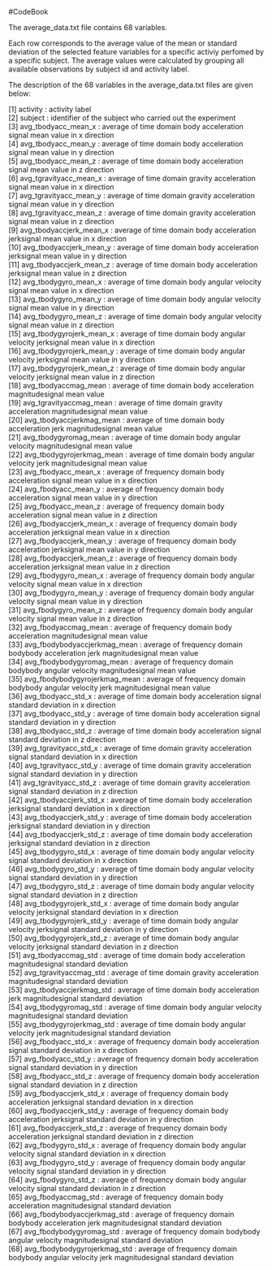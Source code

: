 #CodeBook

The average_data.txt file contains 68 variables. 

Each row corresponds to the average value of the mean or standard deviation of the selected feature variables for a specific activiy perfomed by a specific subject. The average values were calculated by grouping all available observations by subject id and activity label.

The description of the 68 variables in the average_data.txt files are given below:

[1] activity :  activity label                                                                                                     
 [2] subject :  identifier of the subject who carried out the experiment                                                            
 [3] avg_tbodyacc_mean_x : average of time domain body acceleration signal mean value in x direction                                
 [4] avg_tbodyacc_mean_y : average of time domain body acceleration signal mean value in y direction                                
 [5] avg_tbodyacc_mean_z : average of time domain body acceleration signal mean value in z direction                                
 [6] avg_tgravityacc_mean_x : average of time domain gravity acceleration signal mean value in x direction                          
 [7] avg_tgravityacc_mean_y : average of time domain gravity acceleration signal mean value in y direction                          
 [8] avg_tgravityacc_mean_z : average of time domain gravity acceleration signal mean value in z direction                          
 [9] avg_tbodyaccjerk_mean_x : average of time domain body acceleration jerksignal mean value in x direction                        
[10] avg_tbodyaccjerk_mean_y : average of time domain body acceleration jerksignal mean value in y direction                        
[11] avg_tbodyaccjerk_mean_z : average of time domain body acceleration jerksignal mean value in z direction                        
[12] avg_tbodygyro_mean_x : average of time domain body angular velocity signal mean value in x direction                           
[13] avg_tbodygyro_mean_y : average of time domain body angular velocity signal mean value in y direction                           
[14] avg_tbodygyro_mean_z : average of time domain body angular velocity signal mean value in z direction                           
[15] avg_tbodygyrojerk_mean_x : average of time domain body angular velocity jerksignal mean value in x direction                   
[16] avg_tbodygyrojerk_mean_y : average of time domain body angular velocity jerksignal mean value in y direction                   
[17] avg_tbodygyrojerk_mean_z : average of time domain body angular velocity jerksignal mean value in z direction                   
[18] avg_tbodyaccmag_mean : average of time domain body acceleration  magnitudesignal mean value                                    
[19] avg_tgravityaccmag_mean : average of time domain gravity acceleration  magnitudesignal mean value                              
[20] avg_tbodyaccjerkmag_mean : average of time domain body acceleration jerk magnitudesignal mean value                            
[21] avg_tbodygyromag_mean : average of time domain body angular velocity  magnitudesignal mean value                               
[22] avg_tbodygyrojerkmag_mean : average of time domain body angular velocity jerk magnitudesignal mean value                       
[23] avg_fbodyacc_mean_x : average of frequency domain body acceleration signal mean value in x direction                           
[24] avg_fbodyacc_mean_y : average of frequency domain body acceleration signal mean value in y direction                           
[25] avg_fbodyacc_mean_z : average of frequency domain body acceleration signal mean value in z direction                           
[26] avg_fbodyaccjerk_mean_x : average of frequency domain body acceleration jerksignal mean value in x direction                   
[27] avg_fbodyaccjerk_mean_y : average of frequency domain body acceleration jerksignal mean value in y direction                   
[28] avg_fbodyaccjerk_mean_z : average of frequency domain body acceleration jerksignal mean value in z direction                   
[29] avg_fbodygyro_mean_x : average of frequency domain body angular velocity signal mean value in x direction                      
[30] avg_fbodygyro_mean_y : average of frequency domain body angular velocity signal mean value in y direction                      
[31] avg_fbodygyro_mean_z : average of frequency domain body angular velocity signal mean value in z direction                      
[32] avg_fbodyaccmag_mean : average of frequency domain body acceleration  magnitudesignal mean value                               
[33] avg_fbodybodyaccjerkmag_mean : average of frequency domain bodybody acceleration jerk magnitudesignal mean value               
[34] avg_fbodybodygyromag_mean : average of frequency domain bodybody angular velocity  magnitudesignal mean value                  
[35] avg_fbodybodygyrojerkmag_mean : average of frequency domain bodybody angular velocity jerk magnitudesignal mean value          
[36] avg_tbodyacc_std_x : average of time domain body acceleration signal standard deviation in x direction                         
[37] avg_tbodyacc_std_y : average of time domain body acceleration signal standard deviation in y direction                         
[38] avg_tbodyacc_std_z : average of time domain body acceleration signal standard deviation in z direction                         
[39] avg_tgravityacc_std_x : average of time domain gravity acceleration signal standard deviation in x direction                   
[40] avg_tgravityacc_std_y : average of time domain gravity acceleration signal standard deviation in y direction                   
[41] avg_tgravityacc_std_z : average of time domain gravity acceleration signal standard deviation in z direction                   
[42] avg_tbodyaccjerk_std_x : average of time domain body acceleration jerksignal standard deviation in x direction                 
[43] avg_tbodyaccjerk_std_y : average of time domain body acceleration jerksignal standard deviation in y direction                 
[44] avg_tbodyaccjerk_std_z : average of time domain body acceleration jerksignal standard deviation in z direction                 
[45] avg_tbodygyro_std_x : average of time domain body angular velocity signal standard deviation in x direction                    
[46] avg_tbodygyro_std_y : average of time domain body angular velocity signal standard deviation in y direction                    
[47] avg_tbodygyro_std_z : average of time domain body angular velocity signal standard deviation in z direction                    
[48] avg_tbodygyrojerk_std_x : average of time domain body angular velocity jerksignal standard deviation in x direction            
[49] avg_tbodygyrojerk_std_y : average of time domain body angular velocity jerksignal standard deviation in y direction            
[50] avg_tbodygyrojerk_std_z : average of time domain body angular velocity jerksignal standard deviation in z direction            
[51] avg_tbodyaccmag_std : average of time domain body acceleration  magnitudesignal standard deviation                             
[52] avg_tgravityaccmag_std : average of time domain gravity acceleration  magnitudesignal standard deviation                       
[53] avg_tbodyaccjerkmag_std : average of time domain body acceleration jerk magnitudesignal standard deviation                     
[54] avg_tbodygyromag_std : average of time domain body angular velocity  magnitudesignal standard deviation                        
[55] avg_tbodygyrojerkmag_std : average of time domain body angular velocity jerk magnitudesignal standard deviation                
[56] avg_fbodyacc_std_x : average of frequency domain body acceleration signal standard deviation in x direction                    
[57] avg_fbodyacc_std_y : average of frequency domain body acceleration signal standard deviation in y direction                    
[58] avg_fbodyacc_std_z : average of frequency domain body acceleration signal standard deviation in z direction                    
[59] avg_fbodyaccjerk_std_x : average of frequency domain body acceleration jerksignal standard deviation in x direction            
[60] avg_fbodyaccjerk_std_y : average of frequency domain body acceleration jerksignal standard deviation in y direction            
[61] avg_fbodyaccjerk_std_z : average of frequency domain body acceleration jerksignal standard deviation in z direction            
[62] avg_fbodygyro_std_x : average of frequency domain body angular velocity signal standard deviation in x direction               
[63] avg_fbodygyro_std_y : average of frequency domain body angular velocity signal standard deviation in y direction               
[64] avg_fbodygyro_std_z : average of frequency domain body angular velocity signal standard deviation in z direction               
[65] avg_fbodyaccmag_std : average of frequency domain body acceleration  magnitudesignal standard deviation                        
[66] avg_fbodybodyaccjerkmag_std : average of frequency domain bodybody acceleration jerk magnitudesignal standard deviation        
[67] avg_fbodybodygyromag_std : average of frequency domain bodybody angular velocity  magnitudesignal standard deviation           
[68] avg_fbodybodygyrojerkmag_std : average of frequency domain bodybody angular velocity jerk magnitudesignal standard deviation 
